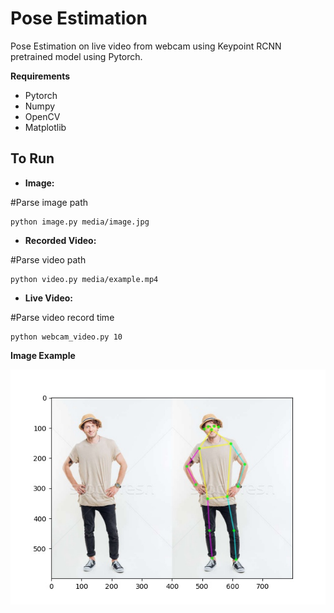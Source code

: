 # Pose Estimation
Pose Estimation on live video from webcam using Keypoint RCNN pretrained model using Pytorch.

__Requirements__
- Pytorch
- Numpy
- OpenCV
- Matplotlib

## To Run
- __Image:__ </br>

#Parse image path
```
python image.py media/image.jpg
```
- __Recorded Video:__</br>

#Parse video path
```
python video.py media/example.mp4
```
- __Live Video:__</br>

#Parse video record time
```
python webcam_video.py 10
```

__Image Example__
<p align='center'>
  <img src='https://github.com/avigupta2612/Pose_Estimation/blob/master/media/image_pose.jpeg' />
</p>
